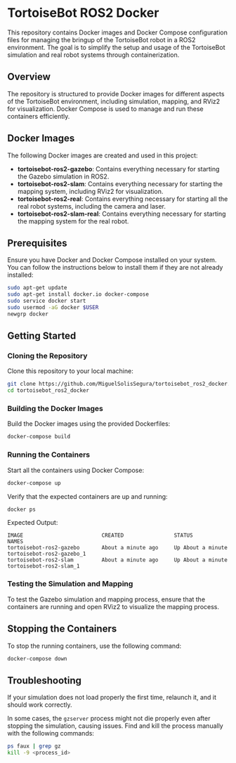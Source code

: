 # TortoiseBot ROS2 Docker

This repository contains Docker images and Docker Compose configuration files for managing the bringup of the TortoiseBot robot in a ROS2 environment. The goal is to simplify the setup and usage of the TortoiseBot simulation and real robot systems through containerization.

## Overview

The repository is structured to provide Docker images for different aspects of the TortoiseBot environment, including simulation, mapping, and RViz2 for visualization. Docker Compose is used to manage and run these containers efficiently.

## Docker Images

The following Docker images are created and used in this project:

- **tortoisebot-ros2-gazebo**: Contains everything necessary for starting the Gazebo simulation in ROS2.
- **tortoisebot-ros2-slam**: Contains everything necessary for starting the mapping system, including RViz2 for visualization.
- **tortoisebot-ros2-real**: Contains everything necessary for starting all the real robot systems, including the camera and laser.
- **tortoisebot-ros2-slam-real**: Contains everything necessary for starting the mapping system for the real robot.

## Prerequisites

Ensure you have Docker and Docker Compose installed on your system. You can follow the instructions below to install them if they are not already installed:

```sh
sudo apt-get update
sudo apt-get install docker.io docker-compose
sudo service docker start
sudo usermod -aG docker $USER
newgrp docker
```

## Getting Started

### Cloning the Repository

Clone this repository to your local machine:

```sh
git clone https://github.com/MiguelSolisSegura/tortoisebot_ros2_docker.git
cd tortoisebot_ros2_docker
```

### Building the Docker Images

Build the Docker images using the provided Dockerfiles:

```sh
docker-compose build
```

### Running the Containers

Start all the containers using Docker Compose:

```sh
docker-compose up
```

Verify that the expected containers are up and running:

```sh
docker ps
```

Expected Output:

```
IMAGE                         CREATED                STATUS                NAMES
tortoisebot-ros2-gazebo       About a minute ago     Up About a minute     tortoisebot-ros2-gazebo_1
tortoisebot-ros2-slam         About a minute ago     Up About a minute     tortoisebot-ros2-slam_1
```

### Testing the Simulation and Mapping

To test the Gazebo simulation and mapping process, ensure that the containers are running and open RViz2 to visualize the mapping process.

## Stopping the Containers

To stop the running containers, use the following command:

```sh
docker-compose down
```

## Troubleshooting

If your simulation does not load properly the first time, relaunch it, and it should work correctly.

In some cases, the `gzserver` process might not die properly even after stopping the simulation, causing issues. Find and kill the process manually with the following commands:

```sh
ps faux | grep gz
kill -9 <process_id>
```

